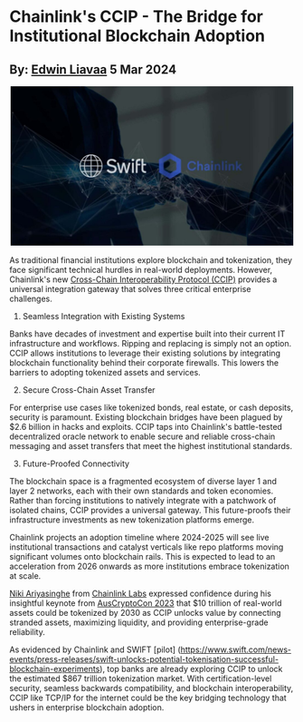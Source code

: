 # Chainlink's CCIP - The Bridge for Institutional Blockchain Adoption
## By: [Edwin Liavaa](https://github.com/EdwinLiavaa) 5 Mar 2024

<p align="center">
 <img width="500" src="https://github.com/EdwinLiavaa/liavaa.space/blob/main/blog/20240305/pic.png">
</p>

As traditional financial institutions explore blockchain and tokenization, they face significant technical hurdles in real-world deployments. However, Chainlink's new [Cross-Chain Interoperability Protocol (CCIP)](https://blog.chain.link/introducing-the-cross-chain-interoperability-protocol-ccip/) provides a universal integration gateway that solves three critical enterprise challenges.

1. Seamless Integration with Existing Systems 

Banks have decades of investment and expertise built into their current IT infrastructure and workflows. Ripping and replacing is simply not an option. CCIP allows institutions to leverage their existing solutions by integrating blockchain functionality behind their corporate firewalls. This lowers the barriers to adopting tokenized assets and services.

2. Secure Cross-Chain Asset Transfer

For enterprise use cases like tokenized bonds, real estate, or cash deposits, security is paramount. Existing blockchain bridges have been plagued by $2.6 billion in hacks and exploits. CCIP taps into Chainlink's battle-tested decentralized oracle network to enable secure and reliable cross-chain messaging and asset transfers that meet the highest institutional standards.  

3. Future-Proofed Connectivity

The blockchain space is a fragmented ecosystem of diverse layer 1 and layer 2 networks, each with their own standards and token economies. Rather than forcing institutions to natively integrate with a patchwork of isolated chains, CCIP provides a universal gateway. This future-proofs their infrastructure investments as new tokenization platforms emerge.

Chainlink projects an adoption timeline where 2024-2025 will see live institutional transactions and catalyst verticals like repo platforms moving significant volumes onto blockchain rails. This is expected to lead to an acceleration from 2026 onwards as more institutions embrace tokenization at scale.

[Niki Ariyasinghe](https://www.linkedin.com/in/nikiariyasinghe) from [Chainlink Labs](https://www.linkedin.com/company/chainlink-labs/) expressed confidence during his insightful keynote from [AusCryptoCon 2023](https://www.youtube.com/watch?v=5ogVG6mskRc) that $10 trillion of real-world assets could be tokenized by 2030 as CCIP unlocks value by connecting stranded assets, maximizing liquidity, and providing enterprise-grade reliability.

As evidenced by Chainlink and SWIFT [pilot] (https://www.swift.com/news-events/press-releases/swift-unlocks-potential-tokenisation-successful-blockchain-experiments), top banks are already exploring CCIP to unlock the estimated $867 trillion tokenization market. With certification-level security, seamless backwards compatibility, and blockchain interoperability, CCIP like TCP/IP for the internet could be the key bridging technology that ushers in enterprise blockchain adoption.